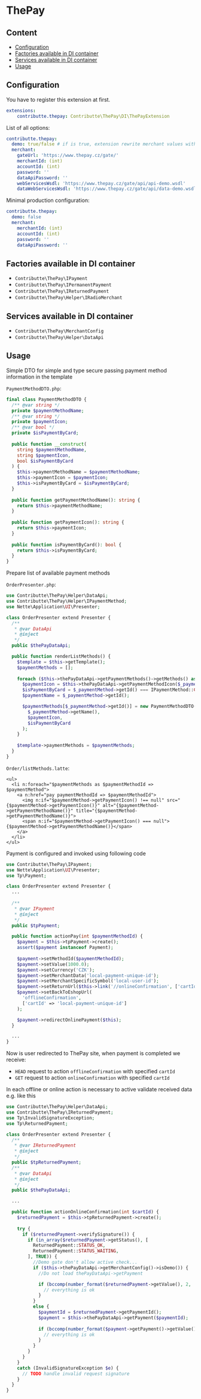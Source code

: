 # ThePay

## Content

- [Configuration](#configuration)
- [Factories available in DI container](#factories-available-in-di-container)
- [Services available in DI container](#services-available-in-di-container)
- [Usage](#usage)

## Configuration

You have to register this extension at first.

```yaml
extensions:
    contributte.thepay: Contributte\ThePay\DI\ThePayExtension
```

List of all options:

```yaml
contributte.thepay:
  demo: true/false # if is true, extension rewrite merchant values with debug ones
  merchant:
    gateUrl: 'https://www.thepay.cz/gate/'
    merchantId: (int)
    accountId: (int)
    password: ''
    dataApiPassword: ''
    webServicesWsdl: 'https://www.thepay.cz/gate/api/api-demo.wsdl'
    dataWebServicesWsdl: 'https://www.thepay.cz/gate/api/data-demo.wsdl'
```

Minimal production configuration:

```yaml
contributte.thepay:
  demo: false
  merchant:
    merchantId: (int)
    accountId: (int)
    password: ''
    dataApiPassword: ''
```

## Factories available in DI container

- `Contributte\ThePay\IPayment`
- `Contributte\ThePay\IPermanentPayment`
- `Contributte\ThePay\IReturnedPayment`
- `Contributte\ThePay\Helper\IRadioMerchant`

## Services available in DI container

- `Contributte\ThePay\MerchantConfig`
- `Contributte\ThePay\Helper\DataApi`

## Usage

Simple DTO for simple and type secure passing payment method information in the template 

`PaymentMethodDTO.php`:
```php
final class PaymentMethodDTO {
  /** @var string */
  private $paymentMethodName;
  /** @var string */
  private $paymentIcon;
  /** @var bool */
  private $isPaymentByCard;
  
  public function __construct(
    string $paymentMethodName,
    string $paymentIcon,
    bool $isPaymentByCard
  ) {
    $this->paymentMethodName = $paymentMethodName;
    $this->paymentIcon = $paymentIcon;
    $this->isPaymentByCard = $isPaymentByCard;
  }
  
  public function getPaymentMethodName(): string {
    return $this->paymentMethodName;
  }
  
  public function getPaymentIcon(): string {
    return $this->paymentIcon;
  }
  
  public function isPaymentByCard(): bool {
    return $this->isPaymentByCard;
  }
}
```

Prepare list of available payment methods

`OrderPresenter.php`:
```php
use Contributte\ThePay\Helper\DataApi;
use Contributte\ThePay\Helper\IPaymentMethod;
use Nette\Application\UI\Presenter;

class OrderPresenter extend Presenter {
  /**
   * @var DataApi
   * @inject
   */
  public $thePayDataApi;

  public function renderListMethods() {
    $template = $this->getTemplate();
    $paymentMethods = [];
  
    foreach ($this->thePayDataApi->getPaymentMethods()->getMethods() as $_paymentMethod) {
      $paymentIcon = $this->thePayDataApi->getPaymentMethodIcon($_paymentMethod, '209x127');
      $isPaymentByCard = $_paymentMethod->getId() === IPaymentMethod::CREDIT_CARD_PAYMENT_ID;
      $paymentName = $_paymentMethod->getId();

      $paymentMethods[$_paymentMethod->getId()] = new PaymentMethodDTO(
        $_paymentMethod->getName(),
        $paymentIcon,
        $isPaymentByCard
      );
    }
    
    $template->paymentMethods = $paymentMethods;
  }
}
```

`Order/listMethods.latte`:
```latte
<ul>
  <li n:foreach="$paymentMethods as $paymentMethodId => $paymentMethod">
    <a n:href="pay paymentMethodId => $paymentMethodId">
      <img n:if="$paymentMethod->getPaymentIcon() !== null" src="{$paymentMethod->getPaymentIcon()}" alt="{$paymentMethod->getPaymentMethodName()}" title="{$paymentMethod->getPaymentMethodName()}">
      <span n:if="$paymentMethod->getPaymentIcon() === null">{$paymentMethod->getPaymentMethodName()}</span>
    </a>
  </li>
</ul>
```

Payment is configured and invoked using following code

```php
use Contributte\ThePay\IPayment;
use Nette\Application\UI\Presenter;
use Tp\Payment;

class OrderPresenter extend Presenter {
  ...
  
  /**
   * @var IPayment
   * @inject
   */
  public $tpPayment;

  public function actionPay(int $paymentMethodId) {
    $payment = $this->tpPayment->create();
    assert($payment instanceof Payment);
    
    $payment->setMethodId($paymentMethodId);
    $payment->setValue(1000.0);
    $payment->setCurrency('CZK');
    $payment->setMerchantData('local-payment-unique-id');
    $payment->setMerchantSpecificSymbol('local-user-id');
    $payment->setReturnUrl($this->link('//onlineConfirmation', ['cartId' => 'local-payment-unique-id']));
    $payment->setBackToEshopUrl(
      'offlineConfirmation',
      ['cartId' => 'local-payment-unique-id']
    );

    $payment->redirectOnlinePayment($this);
  }

  ...
}
```

Now is user redirected to ThePay site, when payment is completed we receive:
- `HEAD` request to action `offlineConfirmation` with specified `cartId`
- `GET` request to action `onlineConfirmation` with specified `cartId`

In each offline or online action is necessary to active validate received data e.g. like this

```php
use Contributte\ThePay\Helper\DataApi;
use Contributte\ThePay\IReturnedPayment;
use Tp\InvalidSignatureException;
use Tp\ReturnedPayment;

class OrderPresenter extend Presenter {
  /**
   * @var IReturnedPayment
   * @inject
   */
  public $tpReturnedPayment;
  /**
   * @var DataApi
   * @inject
   */
  public $thePayDataApi;

  ...

  public function actionOnlineConfirmation(int $cartId) {
    $returnedPayment = $this->tpReturnedPayment->create();
    
    try {
      if ($returnedPayment->verifySignature()) {
        if (in_array($returnedPayment->getStatus(), [
          ReturnedPayment::STATUS_OK,
          ReturnedPayment::STATUS_WAITING,
        ], TRUE)) {
          //Demo gate don't allow active check...
          if ($this->thePayDataApi->getMerchantConfig()->isDemo()) {
            //Do not load thePayDataApi->getPayment

            if (bccomp(number_format($returnedPayment->getValue(), 2, '.', ''), '1000.00', 2) === 0) {
              // everything is ok
            }
          }
          else {
            $paymentId = $returnedPayment->getPaymentId();
            $payment = $this->thePayDataApi->getPayment($paymentId);
            
            if (bccomp(number_format($payment->getPayment()->getValue(), 2, '.', ''), '1000.00', 2) === 0) {
              // everything is ok
            }
          }
        }
      }
    }
    catch (InvalidSignatureException $e) {
      // TODO handle invalid request signature
    }
  }
}
```
